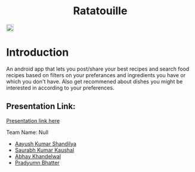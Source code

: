<h1 align="center">Ratatouille</h1>
<p align="center">
</p>

<a href="https://hack36.com"> <img src="http://bit.ly/BuiltAtHack36" height=20px> </a>

# Introduction

An android app that lets you post/share your best recipes and search food recipes based on filters on your preferances and ingredients you have or which you don't have.
Also get recommened about dishes you might be interested in according to your preferences.

## Presentation Link:
  <a href="https://docs.google.com/presentation/d/1ejRPP7dfhKtMEmDf_YVy83sp2sQ44DSbkS_ryOTR0Qk/edit?usp=sharing"> Presentation link here </a>
  
  
Team Name: Null

* [Aayush Kumar Shandilya](https://github.com/hey-aayush)
* [Saurabh Kumar Kaushal](https://github.com/saurabh-bot)
* [Abhay Khandelwal](https://github.com/jaykhandelwal22)
* [Pradyumn Bhatter](https://github.com/prbhatter)
